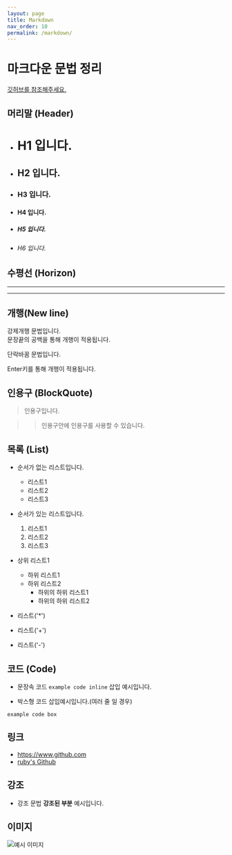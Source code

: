 ```yaml
---
layout: page
title: Markdown
nav_order: 10
permalink: /markdown/
---
```



# 마크다운 문법 정리
[깃허브를 참조해주세요.](https://github.com/juyeong-s/TIL/blob/main/docs/markdown.md)


## 머리말 (Header)
  - # H1 입니다.

  - ## H2 입니다.

  - ### H3 입니다.

  - #### H4 입니다.

  - ##### H5 입니다.

  - ###### H6 입니다.

## 수평선 (Horizon)
  
***
------------------

## 개행(New line)

강제개행 문법입니다.  
문장끝의 공백을 통해 개행이 적용됩니다.

단락바꿈 문법입니다.

Enter키를 통해 개행이 적용됩니다.

## 인용구 (BlockQuote)

> 인용구입니다.

>> 인용구안에 인용구를 사용할 수 있습니다.

## 목록 (List)

* 순서가 없는 리스트입니다.
  * 리스트1
  * 리스트2
  * 리스트3

* 순서가 있는 리스트입니다.
  1. 리스트1
  2. 리스트2
  3. 리스트3

* 상위 리스트1
  * 하위 리스트1
  * 하위 리스트2
    * 하위의 하위 리스트1
    * 하위의 하위 리스트2

* 리스트('*')
+ 리스트('+')
- 리스트('-')

## 코드 (Code)

- 문장속 코드 `example code inline` 삽입 예시입니다.

- 박스형 코드 삽입예시입니다.(여러 줄 일 경우)
```
example code box
```

## 링크

- <https://www.github.com>
- [ruby's Github](https://github.com/juyeong-s)

## 강조

- 강조 문법 **강조된 부분** 예시입니다.

## 이미지

![예시 이미지](https://user-images.githubusercontent.com/63364990/151378577-47e91502-dc15-46d3-a611-b4ac9e0905a1.jpeg)
